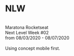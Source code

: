 # NLW
 <br>Maratona Rocketseat
 <br>Next Level Week #02
 <br>from 08/03/2020 - 08/07/2020
 <br>
 <br>Using concept mobile first.
